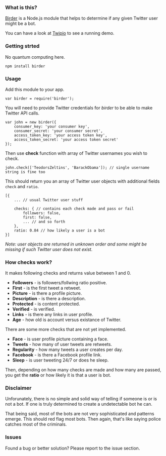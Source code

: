 ### What is this?
[Birder](https://en.wikipedia.org/wiki/Birdwatching#Birding.2C_birdwatching.2C_and_twitching) is a Node.js module that helps to determine if any given Twitter user might be a bot.

You can have a look at [Twipio](http://lab.teodors.lv/twipio) to see a running demo.

### Getting strted
No quantum computing here. 
```
npm install birder
```

### Usage
Add this module to your app.
```
var birder = require('birder');
```

You will need to provide Twitter credentials for *birder* to be able to make Twitter API calls.
```
var john = new birder({
	consumer_key: 'your consumer key',
	consumer_secret: 'your consumer secret',
	access_token_key: 'your access token key',
	access_token_secret: 'your access token secret'
});
```

Then use **check** function with array of Twitter usernames you wish to check. 
```
john.check(['TeodorsZeltins', 'BarackObama']); // single username string is fine too
```

This should return you an array of Twitter user objects with additional fields `check` and `ratio`.
```
[{
	... // usual Twitter user stuff

	checks: { // contains each check made and pass or fail
		followers: false,
		first: false,
		... // and so forth
	},
	ratio: 0.84 // how likely a user is a bot
}]
```

*Note: user objects are returned in unknown order and some might be missing if such Twitter user does not exist.*

### How checks work?
It makes following checks and returns value between 1 and 0.

 * **Followers** - is followers/follwing ratio positive.
 * **First** - is the first tweet a retweet.
 * **Picture** - is there a profile picture.
 * **Description** - is there a description.
 * **Protected** -  is content protected.
 * **Verified** - is verified.
 * **Links** - is there any links in user profile.
 * **Age** - how old is account versus existance of Twitter.

There are some more checks that are not yet implemented.

 * **Face** - is user profile picture containing a face.
 * **Tweets** - how many of user tweets are retweets.
 * **Regularity** - how many tweets a user creates per day.
 * **Facebook** - is there a Facebook profile link.
 * **Sleep** - is user tweeting 24/7 or does he sleep.

Then, depending on how many checks are made and how many are passed, you get the **ratio** or how likely it is that a user is bot.

### Disclaimer
Unforunately, there is no simple and solid way of telling if someone is or is not a bot. If one is truly determined to create a undetectable bot he can. 

That being said, most of the bots are not very sophisticated and patterns emerge. This should red flag most bots. Then again, that's like saying police catches most of the criminals.

### Issues
Found a bug or better solution? Please report to the issue section.